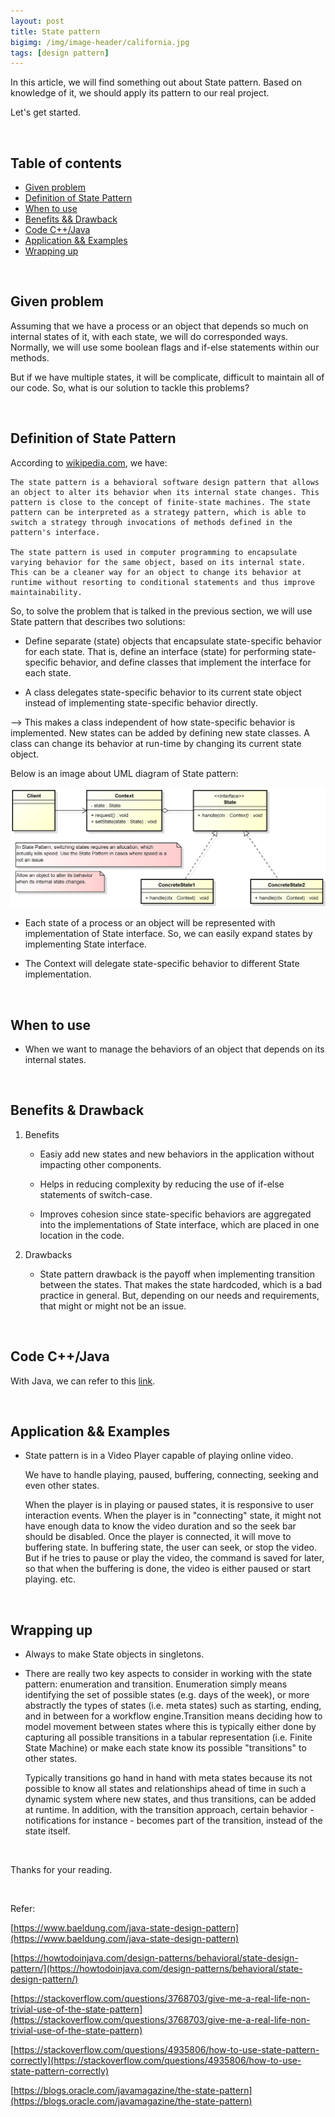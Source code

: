 ```yaml
---
layout: post
title: State pattern
bigimg: /img/image-header/california.jpg
tags: [design pattern]
---
```


In this article, we will find something out about State pattern. Based on knowledge of it, we should apply its pattern to our real project.

Let's get started.

<br>

## Table of contents
- [Given problem](#given-problem)
- [Definition of State Pattern](#definition-of-state-pattern)
- [When to use](#when-to-use)
- [Benefits && Drawback](#benefits-&&-drawbacks)
- [Code C++/Java](#code-c++/java)
- [Application && Examples](#application-&&-examples)
- [Wrapping up](#wrapping-up)

<br>

## Given problem

Assuming that we have a process or an object that depends so much on internal states of it, with each state, we will do corresponded ways. Normally, we will use some boolean flags and if-else statements within our methods.

But if we have multiple states, it will be complicate, difficult to maintain all of our code. So, what is our solution to tackle this problems?

<br>

## Definition of State Pattern

According to [wikipedia.com](https://en.wikipedia.org/wiki/State_pattern), we have:

```
The state pattern is a behavioral software design pattern that allows an object to alter its behavior when its internal state changes. This pattern is close to the concept of finite-state machines. The state pattern can be interpreted as a strategy pattern, which is able to switch a strategy through invocations of methods defined in the pattern's interface.

The state pattern is used in computer programming to encapsulate varying behavior for the same object, based on its internal state. This can be a cleaner way for an object to change its behavior at runtime without resorting to conditional statements and thus improve maintainability.
```

So, to solve the problem that is talked in the previous section, we will use State pattern that describes two solutions:
- Define separate (state) objects that encapsulate state-specific behavior for each state. That is, define an interface (state) for performing state-specific behavior, and define classes that implement the interface for each state.

- A class delegates state-specific behavior to its current state object instead of implementing state-specific behavior directly.

--> This makes a class independent of how state-specific behavior is implemented. New states can be added by defining new state classes. A class can change its behavior at run-time by changing its current state object.

Below is an image about UML diagram of State pattern:

![](../img/design-pattern/state-pattern/State-Pattern.png)

- Each state of a process or an object will be represented with implementation of State interface. So, we can easily expand states by implementing State interface.

- The Context will delegate state-specific behavior to different State implementation.

<br>

## When to use
- When we want to manage the behaviors of an object that depends on its internal states.


<br>

## Benefits & Drawback
1. Benefits

    - Easiy add new states and new behaviors in the application without impacting other components.

    - Helps in reducing complexity by reducing the use of if-else statements of switch-case.

    - Improves cohesion since state-specific behaviors are aggregated into the implementations of State interface, which are placed in one location in the code.

2. Drawbacks

    - State pattern drawback is the payoff when implementing transition between the states. That makes the state hardcoded, which is a bad practice in general. But, depending on our needs and requirements, that might or might not be an issue.


<br>

## Code C++/Java

With Java, we can refer to this [link](https://github.com/DucManhPhan/Design-Pattern/tree/master/Behavioral-Pattern/state-pattern).


<br>

## Application && Examples
- State pattern is in a Video Player capable of playing online video.

    We have to handle playing, paused, buffering, connecting, seeking and even other states.

    When the player is in playing or paused states, it is responsive to user interaction events.
    When the player is in "connecting" state, it might not have enough data to know the video duration and so the seek bar should be disabled.
    Once the player is connected, it will move to buffering state. In buffering state, the user can seek, or stop the video. But if he tries to pause or play the video, the command is saved for later, so that when the buffering is done, the video is either paused or start playing. etc.

<br>

## Wrapping up
- Always to make State objects in singletons.

- There are really two key aspects to consider in working with the state pattern: enumeration and transition. Enumeration simply means identifying the set of possible states (e.g. days of the week), or more abstractly the types of states (i.e. meta states) such as starting, ending, and in between for a workflow engine.Transition means deciding how to model movement between states where this is typically either done by capturing all possible transitions in a tabular representation (i.e. Finite State Machine) or make each state know its possible "transitions" to other states.

    Typically transitions go hand in hand with meta states because its not possible to know all states and relationships ahead of time in such a dynamic system where new states, and thus transitions, can be added at runtime. In addition, with the transition approach, certain behavior - notifications for instance - becomes part of the transition, instead of the state itself.

<br>

Thanks for your reading.

<br>

Refer:

[https://www.baeldung.com/java-state-design-pattern](https://www.baeldung.com/java-state-design-pattern)

[https://howtodoinjava.com/design-patterns/behavioral/state-design-pattern/](https://howtodoinjava.com/design-patterns/behavioral/state-design-pattern/)

[https://stackoverflow.com/questions/3768703/give-me-a-real-life-non-trivial-use-of-the-state-pattern](https://stackoverflow.com/questions/3768703/give-me-a-real-life-non-trivial-use-of-the-state-pattern)

[https://stackoverflow.com/questions/4935806/how-to-use-state-pattern-correctly](https://stackoverflow.com/questions/4935806/how-to-use-state-pattern-correctly)

[https://blogs.oracle.com/javamagazine/the-state-pattern](https://blogs.oracle.com/javamagazine/the-state-pattern)